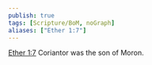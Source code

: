```yaml
---
publish: true
tags: [Scripture/BoM, noGraph]
aliases: ["Ether 1:7"]
---
```

[Ether 1:7](https://churchofjesuschrist.org/study/scriptures/bofm/ether/1?lang=eng&id=p7#p7) Coriantor was the son of Moron.
